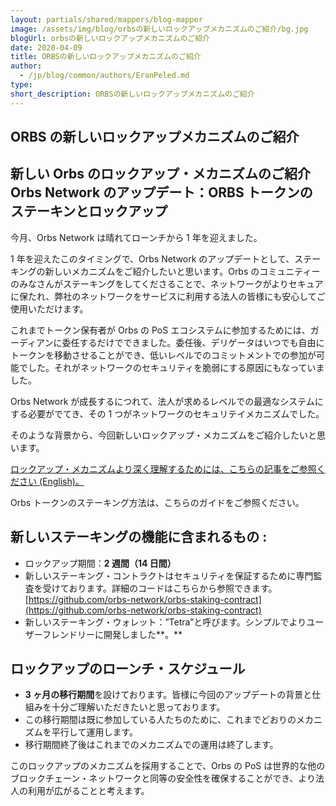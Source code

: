 ```yaml
---
layout: partials/shared/mappers/blog-mapper
image: /assets/img/blog/orbsの新しいロックアップメカニズムのご紹介/bg.jpg
blogUrl: orbsの新しいロックアップメカニズムのご紹介
date: 2020-04-09
title: ORBSの新しいロックアップメカニズムのご紹介
author:
  - /jp/blog/common/authors/EranPeled.md
type:
short_description: ORBSの新しいロックアップメカニズムのご紹介
---
```


## ORBS の新しいロックアップメカニズムのご紹介

## 新しい Orbs のロックアップ・メカニズムのご紹介 Orbs Network のアップデート：ORBS トークンのステーキンとロックアップ

今月、Orbs Network は晴れてローンチから 1 年を迎えました。

1 年を迎えたこのタイミングで、Orbs Network のアップデートとして、ステーキングの新しいメカニズムをご紹介したいと思います。Orbs のコミュニティーのみなさんがステーキングをしてくださることで、ネットワークがよりセキュアに保たれ、弊社のネットワークをサービスに利用する法人の皆様にも安心してご使用いただけます。

これまでトークン保有者が Orbs の PoS エコシステムに参加するためには、ガーディアンに委任するだけでできました。委任後、デリゲータはいつでも自由にトークンを移動させることができ、低いレベルでのコミットメントでの参加が可能でした。それがネットワークのセキュリティを脆弱にする原因にもなっていました。

Orbs Network が成長するにつれて、法人が求めるレベルでの最適なシステムにする必要がでてき、その 1 つがネットワークのセキュリテイメカニズムでした。

そのような背景から、今回新しいロックアップ・メカニズムをご紹介したいと思います。

[ロックアップ・メカニズムより深く理解するためには、こちらの記事をご参照ください (English)。](https://www.orbs.com/introducing-locking-when-staking-orbs/)

Orbs トークンのステーキング方法は、こちらのガイドをご参照ください。

## **新しいステーキングの機能に含まれるもの :**

- ロックアップ期間：**2 週間（14 日間）**
- 新しいステーキング・コントラクトはセキュリティを保証するために専門監査を受けております。詳細のコードはこちらから参照できます。[https://github.com/orbs-network/orbs-staking-contract](https://github.com/orbs-network/orbs-staking-contract)
- 新しいステーキング・ウォレット：”Tetra”と呼びます。シンプルでよりユーザーフレンドリーに開発しました**。**

## **ロックアップのローンチ・スケジュール**

- **3 ヶ月の移行期間**を設けております。皆様に今回のアップデートの背景と仕組みを十分ご理解いただきたいと思っております。
- この移行期間は既に参加している人たちのために、これまでどおりのメカニズムを平行して運用します。
- 移行期間終了後はこれまでのメカニズムでの運用は終了します。

このロックアップのメカニズムを採用することで、Orbs の PoS は世界的な他のブロックチェーン・ネットワークと同等の安全性を確保することができ、より法人の利用が広がることと考えます。
